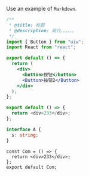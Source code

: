 Use an example of `Markdown`.

```jsx
/**
 * @title: 标题
 * @description: 简介。。。。。。
 */
import { Button } from "uiw";
import React from "react";

export default () => {
  return (
    <div>
      <button>按钮</button>
      <Button>按钮2</Button>
    </div>
  );
};
```

```js
export default () => {
  return <div>233</div>;
};
```

```ts
interface A {
  s: string;
}
```

```tsx
const Com = () => {
  return <div>233</div>;
};
export default Com;
```
